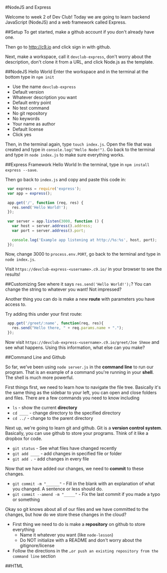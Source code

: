 #NodeJS and Express

Welcome to week 2 of Dev Club! Today we are going to learn backend JavaScript (NodeJS) and a web framework called Express. 


##Setup
To get started, make a github account if you don't already have one. 

Then go to http://c9.io and click sign in with github. 

Next, make a workspace, call it `devclub-express`, don't worry about the description, don't clone it from a URL, and click Node.js as the template. 

##NodeJS Hello World
Enter the workspace and in the terminal at the bottom type in `npm init`
 - Use the name `devclub-express`
 - Default version
 - Whatever description you want
 - Default entry point
 - No test command
 - No git repository
 - No keywords
 - Your name as author
 - Default license
 - Click yes

Then, in the terminal again, type `touch index.js`. Open the file that was created and type in `console.log("Hello Node!")`. Go back to the terminal and type in `node index.js` to make sure everything works. 

##Express Framework Hello World
In the terminal, type in `npm install express --save`. 

Then go back to `index.js` and copy and paste this code in:
```JavaScript
 var express = require('express');
 var app = express();
 
 app.get('/', function (req, res) {
   res.send('Hello World!');
 });
 
 var server = app.listen(3000, function () {
   var host = server.address().address;
   var port = server.address().port;
 
   console.log('Example app listening at http://%s:%s', host, port);
 });
```
Now, change 3000 to `process.env.PORT`, go back to the terminal and type in `node index.js`.

Visit `https://devclub-express-<username>.c9.io/` in your browser to see the results!

##Customizing
See where it says `res.send('Hello World!');`? You can change the string to whatever you want! Not impressed?

Another thing you can do is make a new **route** with parameters you have access to. 

Try adding this under your first route:
```JavaScript
 app.get('/greet/:name', function(req, res){
   res.send("Hello there, " + req.params.name + ".");
 });
```

Now visit `https://devclub-express-<username>.c9.io/greet/Joe Shmoe` and see what happens. Using this information, what else can you make?

##Command Line and Github

So far, we've been using `node server.js` in the **command line** to run our program. That is an example of a command you're running in your **shell**. The shell is much more powerful. 

First things first, we need to learn how to navigate the file tree. Basically it's the same thing as the sidebar to your left, you can open and close folders and files. There are a few commands you need to know including

  - `ls` - show the current **directory**
  - `cd ____` - change directory to the specified directory
  - `cd ../` - change to the parent directory

Next up, we're going to learn git and github. Git is a **version control system**. Basically, you can use github to store your programs. Think of it like a dropbox for code. 

  - `git status` - See what files have changed recently
  - `git add ____` - add changes in specified file or folder 
  - `git add .` - add changes in every file 

Now that we have added our changes, we need to **commit** to these changes. 

  - `git commit -m "______"` - Fill in the blank with an explanation of what you changed. A sentence or less should do.
  - `git commit --amend -m "_____"` - Fix the last commit if you made a typo or something

Okay so git knows about all of our files and we have committed to the changes, but how do we store these changes in the cloud?

  - First thing we need to do is make a **repository** on github to store everything
    - Name it whatever you want (like `node-lesson`)
    - Do NOT initialize with a README and don't worry about the gitignore/license
  - Follow the directions in the `…or push an existing repository from the command line` section

##HTML
